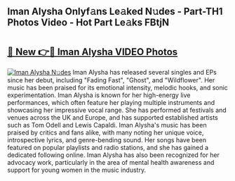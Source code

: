 ## Iman Alysha Onlyf𝚊ns Le𝚊ked N𝚞des - Part-TH1 Photos Video - Hot Part Le𝚊ks FBtjN

# <h2><a href="http://ab62353.deff.icu/?id=Iman+Alysha">🔗 New 👉🔴 Iman Alysha VIDEO Photos</a></h2>

[![Iman Alysha N𝚞des](https://i.imgur.com/rIISA9y.gif)](http://ab62353.deff.icu/?id=Iman+Alysha)
Iman Alysha has released several singles and EPs since her debut, including "Fading Fast", "Ghost", and "Wildflower". Her music has been praised for its emotional intensity, melodic hooks, and sonic experimentation. Iman Alysha is known for her high-energy live performances, which often feature her playing multiple instruments and showcasing her impressive vocal range. She has performed at festivals and venues across the UK and Europe, and has supported established artists such as Tom Odell and Lewis Capaldi. Iman Alysha's music has been praised by critics and fans alike, with many noting her unique voice, introspective lyrics, and genre-bending sound. Her songs have been featured on popular playlists and radio stations, and she has gained a dedicated following online. Iman Alysha has also been recognized for her advocacy work, particularly in the area of mental health awareness and support for young women in the music industry.
